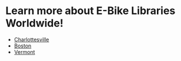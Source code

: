 # Learn more about E-Bike Libraries Worldwide!

* [Charlottesville](https://www.ebikelibrarycville.org/)
* [Boston](https://camberville.ebikelibrary.org/)
* [Vermont](https://www.localmotion.org/ebikes)
